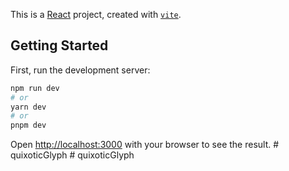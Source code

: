 This is a [React](https://react.dev/) project, created with [`vite`](https://vite.dev/).

## Getting Started

First, run the development server:

```bash
npm run dev
# or
yarn dev
# or
pnpm dev
```

Open [http://localhost:3000](http://localhost:3000) with your browser to see the result.
#   q u i x o t i c G l y p h  
 #   q u i x o t i c G l y p h  
 
